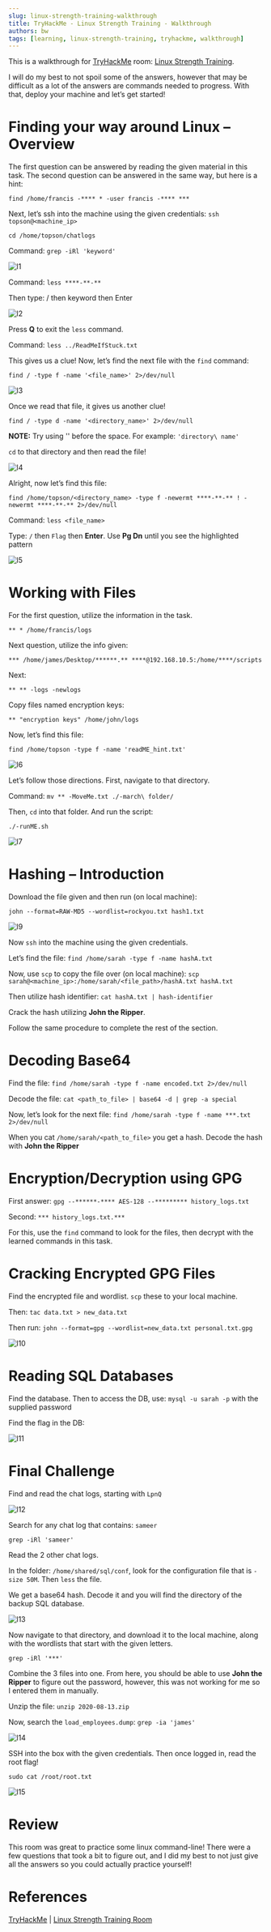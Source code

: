 ```yaml
---
slug: linux-strength-training-walkthrough
title: TryHackMe - Linux Strength Training - Walkthrough
authors: bw
tags: [learning, linux-strength-training, tryhackme, walkthrough]
---
```


This is a walkthrough for [TryHackMe][thm] room: [Linux Strength Training][linux-room].
<!-- truncate -->

I will do my best to not spoil some of the answers, however that may be difficult as a lot of the answers are commands needed to progress. With that, deploy your machine and let’s get started!

# Finding your way around Linux – Overview
The first question can be answered by reading the given material in this task. The second question can be answered in the same way, but here is a hint:

`find /home/francis -**** * -user francis -**** ***`

Next, let’s ssh into the machine using the given credentials: `ssh topson@<machine_ip>`

`cd /home/topson/chatlogs`

Command: `grep -iRl 'keyword'`

![l1](/img/thm/linux-strength/l1.png)

Command: `less ****-**-**`

Then type: / then keyword then Enter

![l2](/img/thm/linux-strength/l2.png)

Press **Q** to exit the `less` command.

Command: `less ../ReadMeIfStuck.txt`

This gives us a clue! Now, let’s find the next file with the `find` command:

`find / -type f -name '<file_name>' 2>/dev/null`

![l3](/img/thm/linux-strength/l3.png)

Once we read that file, it gives us another clue!

`find / -type d -name '<directory_name>' 2>/dev/null`

**NOTE:** Try using '\' before the space. For example: `'directory\ name'`

`cd` to that directory and then read the file!

![l4](/img/thm/linux-strength/l4.png)

Alright, now let’s find this file:

`find /home/topson/<directory_name> -type f -newermt ****-**-** ! -newermt ****-**-** 2>/dev/null`

Command: `less <file_name>`

Type: `/` then `Flag` then **Enter**. Use **Pg Dn** until you see the highlighted pattern

![l5](/img/thm/linux-strength/l5.png)

# Working with Files
For the first question, utilize the information in the task.

`** * /home/francis/logs`

Next question, utilize the info given:

`*** /home/james/Desktop/******.** ****@192.168.10.5:/home/****/scripts`

Next:

`** ** -logs -newlogs`

Copy files named encryption keys:

`** "encryption keys" /home/john/logs`

Now, let’s find this file:

`find /home/topson -type f -name 'readME_hint.txt'`

![l6](/img/thm/linux-strength/l6.png)

Let’s follow those directions. First, navigate to that directory.

Command: `mv ** -MoveMe.txt ./-march\ folder/`

Then, `cd` into that folder. And run the script:

`./-runME.sh`

![l7](/img/thm/linux-strength/l7.png)

# Hashing – Introduction
Download the file given and then run (on local machine):

`john --format=RAW-MD5 --wordlist=rockyou.txt hash1.txt`

![l9](/img/thm/linux-strength/l9.png)

Now `ssh` into the machine using the given credentials.

Let’s find the file: `find /home/sarah -type f -name hashA.txt`

Now, use `scp` to copy the file over (on local machine): `scp sarah@<machine_ip>:/home/sarah/<file_path>/hashA.txt hashA.txt`

Then utilize hash identifier: `cat hashA.txt | hash-identifier`

Crack the hash utilizing **John the Ripper**.

Follow the same procedure to complete the rest of the section.

# Decoding Base64
Find the file: `find /home/sarah -type f -name encoded.txt 2>/dev/null`

Decode the file: `cat <path_to_file> | base64 -d | grep -a special`

Now, let’s look for the next file: `find /home/sarah -type f -name ***.txt 2>/dev/null`

When you cat `/home/sarah/<path_to_file>` you get a hash. Decode the hash with **John the Ripper**

# Encryption/Decryption using GPG
First answer: `gpg --******-**** AES-128 --********* history_logs.txt`

Second: `*** history_logs.txt.***`

For this, use the `find` command to look for the files, then decrypt with the learned commands in this task.

# Cracking Encrypted GPG Files
Find the encrypted file and wordlist. `scp` these to your local machine.

Then: `tac data.txt > new_data.txt`

Then run: `john --format=gpg --wordlist=new_data.txt personal.txt.gpg`

![l10](/img/thm/linux-strength/l10.png)

# Reading SQL Databases
Find the database. Then to access the DB, use: `mysql -u sarah -p` with the supplied password

Find the flag in the DB:

![l11](/img/thm/linux-strength/l11.png)

# Final Challenge
Find and read the chat logs, starting with `LpnQ`

![l12](/img/thm/linux-strength/l12.png)

Search for any chat log that contains: `sameer`

`grep -iRl 'sameer'`

Read the 2 other chat logs.

In the folder: `/home/shared/sql/conf`, look for the configuration file that is `-size 50M`. Then `less` the file.

We get a base64 hash. Decode it and you will find the directory of the backup SQL database.

![l13](/img/thm/linux-strength/l13.png)

Now navigate to that directory, and download it to the local machine, along with the wordlists that start with the given letters.

`grep -iRl '***'`

Combine the 3 files into one. From here, you should be able to use **John the Ripper** to figure out the password, however, this was not working for me so I entered them in manually.

Unzip the file: `unzip 2020-08-13.zip`

Now, search the `load_employees.dump`: `grep -ia 'james'`

![l14](/img/thm/linux-strength/l14.png)

SSH into the box with the given credentials. Then once logged in, read the root flag!

`sudo cat /root/root.txt`

![l15](/img/thm/linux-strength/l15.png)

# Review
This room was great to practice some linux command-line! There were a few questions that took a bit to figure out, and I did my best to not just give all the answers so you could actually practice yourself!

# References
[TryHackMe][thm] | [Linux Strength Training Room][linux-room]

[thm]: https://tryhackme.com
[linux-room]: https://tryhackme.com/r/room/linuxstrengthtraining